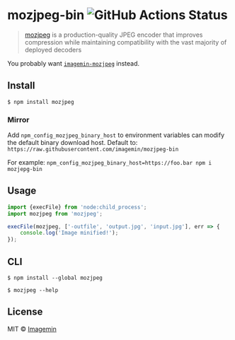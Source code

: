 # mozjpeg-bin ![GitHub Actions Status](https://github.com/imagemin/mozjpeg-bin/workflows/test/badge.svg?branch=main)

> [mozjpeg](https://github.com/mozilla/mozjpeg) is a production-quality JPEG encoder that improves compression while maintaining compatibility with the vast majority of deployed decoders

You probably want [`imagemin-mozjpeg`](https://github.com/imagemin/imagemin-mozjpeg) instead.


## Install

```
$ npm install mozjpeg
```

### Mirror

Add `npm_config_mozjpeg_binary_host` to environment variables can modify the default binary download host. Default to: `https://raw.githubusercontent.com/imagemin/mozjpeg-bin`

For example: `npm_config_mozjpeg_binary_host=https://foo.bar npm i mozjepg-bin`

## Usage

```js
import {execFile} from 'node:child_process';
import mozjpeg from 'mozjpeg';

execFile(mozjpeg, ['-outfile', 'output.jpg', 'input.jpg'], err => {
	console.log('Image minified!');
});
```


## CLI

```
$ npm install --global mozjpeg
```

```
$ mozjpeg --help
```


## License

MIT © [Imagemin](https://github.com/imagemin)
